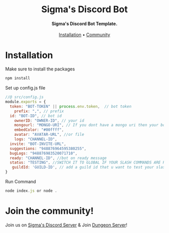 <h1 align="center">
  <br>
  Sigma's Discord Bot
  <br>
</h1>

<h4 align="center">Sigma's Discord Bot Template.</h4>

<p align="center">
  <a href="#installation">Installation</a>
  •
  <a href="#join-the-community">Community</a>
</p>

# Installation
Make sure to install the packages
```js
npm install
```
Set up config.js file
```js
//@ src/config.js
module.exports = {
  token: "BOT-TOKEN" || process.env.token,  // bot token 
    prefix: ",", // prefix
  id: "BOT-ID", // bot id
    ownerID: "OWNER-ID", // your id
    mongourl: "MONGO-URI", // If you dont have a mongo uri then your bot wont be able to have changeable prefix  
    embedColor: "#00ffff", 
    avatar: "AVATAR-URL", //or file 
    logs: "CHANNEL-ID", 
  invite: "BOT-INVITE-URL",
  suggestions: "948876964595380255",
  bugLogs: "948876983520071710",
  ready: "CHANNEL-ID", //bot on ready message
  status: "TESTING", //SWITCH IT TO GLOBAL IF YOUR SLASH COMMANDS ARE READY
   guildId: 'GUILD-ID', // add a guild id that u want to test your slash commands , if status is global then guild id is not needed
}
```
Run Command 
```js
node index.js or node .
```
# Join the community!

Join us on [Sigma's Discord Server](https://dsc.sigmaxii.com) & Join [Dungeon Server](https://dungeon.sigmaxii.com)!

